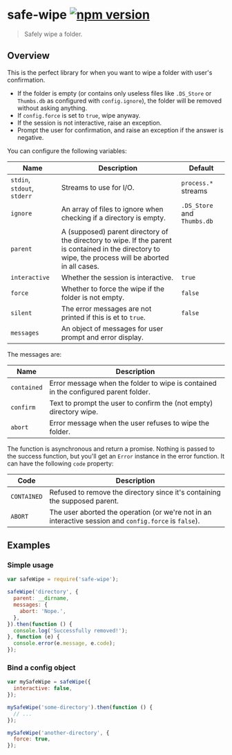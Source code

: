 # safe-wipe [![npm version](http://img.shields.io/npm/v/safe-wipe.svg?style=flat-square)](https://www.npmjs.org/package/safe-wipe)

> Safely wipe a folder.

Overview
--------

This is the perfect library for when you want to wipe a folder with
user's confirmation.

* If the folder is empty (or contains only useless files like
  `.DS_Store` or `Thumbs.db` as configured with `config.ignore`), the
  folder will be removed without asking anything.
* If `config.force` is set to `true`, wipe anyway.
* If the session is not interactive, raise an exception.
* Prompt the user for confirmation, and raise an exception if the answer
  is negative.

You can configure the following variables:

| Name                        | Description                                                                                                                                            | Default                     |
|-----------------------------|--------------------------------------------------------------------------------------------------------------------------------------------------------|-----------------------------|
| `stdin`, `stdout`, `stderr` | Streams to use for I/O.                                                                                                                                | `process.*` streams         |
| `ignore`                    | An array of files to ignore when checking if a directory is empty.                                                                                     | `.DS_Store` and `Thumbs.db` |
| `parent`                    | A (supposed) parent directory of the directory to wipe. If the parent is contained in the directory to wipe, the process will be aborted in all cases. |                             |
| `interactive`               | Whether the session is interactive.                                                                                                                    | `true`                      |
| `force`                     | Whether to force the wipe if the folder is not empty.                                                                                                  | `false`                     |
| `silent`                    | The error messages are not printed if this is et to `true`.                                                                                            | `false`                     |
| `messages`                  | An object of messages for user prompt and error display.                                                                                               |                             |

The messages are:

| Name        | Description                                                                         |
|-------------|-------------------------------------------------------------------------------------|
| `contained` | Error message when the folder to wipe is contained in the configured parent folder. |
| `confirm`   | Text to prompt the user to confirm the (not empty) directory wipe.                  |
| `abort`     | Error message when the user refuses to wipe the folder.                             |

The function is asynchronous and return a promise. Nothing is passed to
the success function, but you'll get an `Error` instance in the error
function. It can have the following `code` property:

| Code        | Description                                                                                            |
|-------------|--------------------------------------------------------------------------------------------------------|
| `CONTAINED` | Refused to remove the directory since it's containing the supposed parent.                             |
| `ABORT`     | The user aborted the operation (or we're not in an interactive session and `config.force` is `false`). |

Examples
--------

### Simple usage

```js
var safeWipe = require('safe-wipe');

safeWipe('directory', {
  parent: __dirname,
  messages: {
    abort: 'Nope.',
  },
}).then(function () {
  console.log('Successfully removed!');
}, function (e) {
  console.error(e.message, e.code);
});
```

### Bind a config object

```js
var mySafeWipe = safeWipe({
  interactive: false,
});

mySafeWipe('some-directory').then(function () {
  // ...
});

mySafeWipe('another-directory', {
  force: true,
});
```
